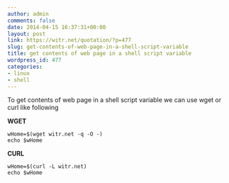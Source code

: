 ```yaml
---
author: admin
comments: false
date: 2014-04-15 16:37:31+00:00
layout: post
link: https://witr.net/quotation/?p=477
slug: get-contents-of-web-page-in-a-shell-script-variable
title: get contents of web page in a shell script variable
wordpress_id: 477
categories:
- linux
- shell
---
```



To get contents of web page in a shell script variable we can use wget or curl like following

**WGET**

    
    
    wHome=$(wget witr.net -q -O -)
    echo $wHome
    



**CURL**

    
    
    wHome=$(curl -L witr.net)
    echo $wHome
    




